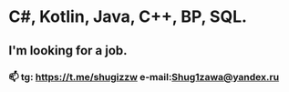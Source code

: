 # C#, Kotlin, Java, C++, BP, SQL.
## I'm looking for a job.
### 📫 tg: https://t.me/shugizzw e-mail:Shug1zawa@yandex.ru

